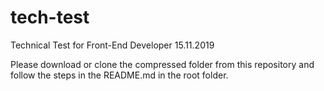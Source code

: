 # tech-test
Technical Test for Front-End Developer 15.11.2019

Please download or clone the compressed folder from this repository and follow the steps in the README.md in the root folder.


